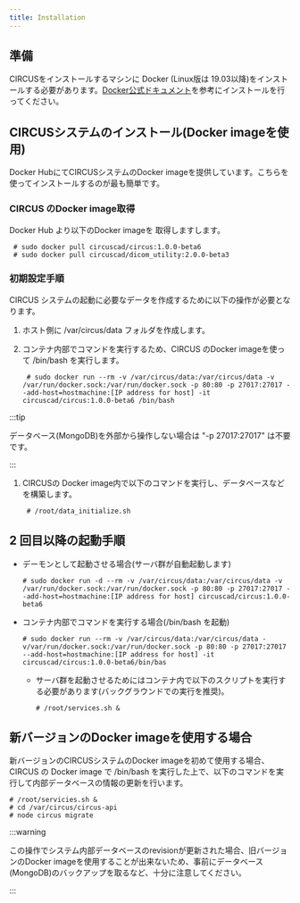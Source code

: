 ```yaml
---
title: Installation
---
```


## 準備

CIRCUSをインストールするマシンに Docker (Linux版は 19.03以降)をインストールする必要があります。[Docker公式ドキュメント](https://docs.docker.com/get-docker/)を参考にインストールを行ってください。

## CIRCUSシステムのインストール(Docker imageを使用)

Docker HubにてCIRCUSシステムのDocker imageを提供しています。こちらを使ってインストールするのが最も簡単です。

### CIRCUS のDocker image取得

Docker Hub より以下のDocker imageを 取得しますします。

     # sudo docker pull circuscad/circus:1.0.0-beta6
     # sudo docker pull circuscad/dicom_utility:2.0.0-beta3


### 初期設定手順

CIRCUS システムの起動に必要なデータを作成するために以下の操作が必要となります。

1. ホスト側に /var/circus/data フォルダを作成します。

1. コンテナ内部でコマンドを実行するため、CIRCUS のDocker imageを使って /bin/bash を実行します。

        # sudo docker run --rm -v /var/circus/data:/var/circus/data -v /var/run/docker.sock:/var/run/docker.sock -p 80:80 -p 27017:27017 --add-host=hostmachine:[IP address for host] -it circuscad/circus:1.0.0-beta6 /bin/bash

:::tip

データベース(MongoDB)を外部から操作しない場合は "-p 27017:27017" は不要です。

:::

1. CIRCUSの Docker image内で以下のコマンドを実行し、データベースなどを構築します。

        # /root/data_initialize.sh

## 2 回目以降の起動手順

- デーモンとして起動させる場合(サーバ群が自動起動します)

      # sudo docker run -d --rm -v /var/circus/data:/var/circus/data -v /var/run/docker.sock:/var/run/docker.sock -p 80:80 -p 27017:27017 --add-host=hostmachine:[IP address for host] circuscad/circus:1.0.0-beta6

- コンテナ内部でコマンドを実行する場合(/bin/bash を起動)

      # sudo docker run --rm -v /var/circus/data:/var/circus/data -v/var/run/docker.sock:/var/run/docker.sock -p 80:80 -p 27017:27017 --add-host=hostmachine:[IP address for host] -it circuscad/circus:1.0.0-beta6/bin/bas

  - サーバ群を起動させるためにはコンテナ内で以下のスクリプトを実行する必要があります(バックグラウンドでの実行を推奨)。

        # /root/services.sh &

## 新バージョンのDocker imageを使用する場合

新バージョンのCIRCUSシステムのDocker imageを初めて使用する場合、CIRCUS の Docker image で /bin/bash を実行した上で、以下のコマンドを実行して内部データベースの情報の更新を行います。

    # /root/servicies.sh & 
    # cd /var/circus/circus-api
    # node circus migrate

:::warning

この操作でシステム内部データベースのrevisionが更新された場合、旧バージョンのDocker imageを使用することが出来ないため、事前にデータベース(MongoDB)のバックアップを取るなど、十分に注意してください。

:::